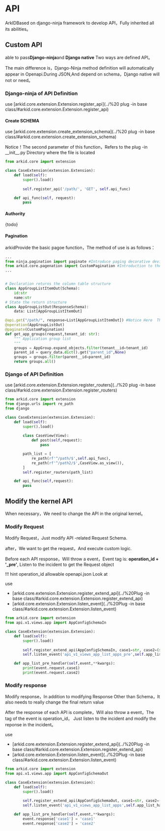 # API

ArkIDBased on django-ninja framework to develop API，Fully inherited all its abilities。

## Custom API

able to pass**Django-ninja**and **Django native** Two ways are defined API。

The main difference is，Django-Ninja method definition will automatically appear in Openapi.During JSON,And depend on schema，Django native will not or need。

### Django-ninja of API Definition

use [arkid.core.extension.Extension.register_api](../%20 plug -in base class/#arkid.core.extension.Extension.register_api)


#### Create SCHEMA

use [arkid.core.extension.create_extension_schema](../%20 plug -in base class/#arkid.core.extension.create_extension_schema)

Notice！The second parameter of this function，Refers to the plug -in \_\_init\_\_.py Directory where the file is located

```py title='Exemplary'
from arkid.core import extension

class CaseExtension(extension.Extension): 
    def load(self): 
        super().load()
        
        self.register_api('/path/', 'GET', self.api_func)

    def api_func(self, request):
        pass
```
#### Authority
{todo}

#### Pagination

arkidProvide the basic pagoe function，The method of use is as follows：

``` py title="Pagination"
...
from ninja.pagination import paginate #Introduce paging decorative device
from arkid.core.pagenation import CustomPagination #Introduction to the paging device
...


# Declaration returns the column table structure
class AppGroupListItemOut(Schema):
    id:str
    name:str
# State the return structure
class AppGroupListOut(ResponseSchema):
    data: List[AppGroupListItemOut]

@api.get("/path/", response=List[AppGroupListItemOut]) #Notice Here  Therefore
@operation(AppGroupListOut)
@paginate(CustomPagination)
def get_app_groups(request,tenant_id: str):
    """ Application group list
    """
    groups = AppGroup.expand_objects.filter(tenant__id=tenant_id)
    parent_id = query_data.dict().get("parent_id",None)
    groups = groups.filter(parent__id=parent_id)
    return groups.all()
```





### Django of API Definition

use [arkid.core.extension.Extension.register_routers](../%20 plug -in base class/#arkid.core.extension.Extension.register_routers)

```py title='Exemplary'
from arkid.core import extension
from django.urls import re_path
from django

class CaseExtension(extension.Extension): 
    def load(self): 
        super().load()
        
        class CaseView(View):
            def post(self,request):
                pass

        path_list = [
            re_path(rf'^/path/$',self.api_func),
            re_path(rf'^/path2/$',CaseView.as_view()),
        ]
        self.register_routers(path_list)

    def api_func(self,request):
        pass
```
## Modify the kernel API

When necessary，We need to change the API in the original kernel。

### Modify Request

Modify Request，Just modify API -related Request Schema.

after，We want to get the request，And execute custom logic.

Before each API response，Will throw a event，Event tag is: **operation_id + '_pre'**, Listen to the incident to get the Request object

!!! hint
    operation_id allowable openapi.json Look at

use 

* [arkid.core.extension.Extension.register_extend_api](../%20Plug -in base class/#arkid.core.extension.Extension.register_extend_api)
* [arkid.core.extension.Extension.listen_event](../%20Plug -in base class/#arkid.core.extension.Extension.listen_event)


```py title='Exemplary'
from arkid.core import extension
from api.v1.views.app import AppConfigSchemaIn

class CaseExtension(extension.Extension): 
    def load(self): 
        super().load()
        
        self.register_extend_api(AppConfigSchemaIn, case1=str, case2=(str, Field(title='case2_name')))
        self.listen_event('api_v1_views_app_list_apps_pre',self.app_list_pre_handler)

    def app_list_pre_handler(self,event,**kwargs):
        print(event.request.case1)
        print(event.request.case2)
```

### Modify response

Modify response，In addition to modifying Response Other than Schema，It also needs to really change the final return value

After the response of each API is complete，Will also throw a event，The tag of the event is operation_id， Just listen to the incident and modify the reponse in the incident。

use 

* [arkid.core.extension.Extension.register_extend_api](../%20Plug -in base class/#arkid.core.extension.Extension.register_extend_api)
* [arkid.core.extension.Extension.listen_event](../%20Plug -in base class/#arkid.core.extension.Extension.listen_event)

```py title='Exemplary'
from arkid.core import extension
from api.v1.views.app import AppConfigSchemaOut

class CaseExtension(extension.Extension): 
    def load(self): 
        super().load()
        
        self.register_extend_api(AppConfigSchemaOut, case1=str, case2=(str, Field(title='case2_name')))
        self.listen_event('api_v1_views_app_list_apps',self.app_list_handler)

    def app_list_pre_handler(self,event,**kwargs):
        event.response['case1'] = 'case1'
        event.response['case2'] = 'case2'
```
